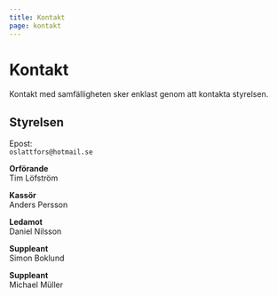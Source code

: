 ```yaml
---
title: Kontakt
page: kontakt
---
```


# Kontakt

Kontakt med samfälligheten sker enklast genom att kontakta styrelsen.

## Styrelsen

Epost:\
`oslattfors@hotmail.se`

**Orförande**\
Tim Löfström

**Kassör**\
Anders Persson

**Ledamot**\
Daniel Nilsson

**Suppleant**\
Simon Boklund

**Suppleant**\
Michael Müller